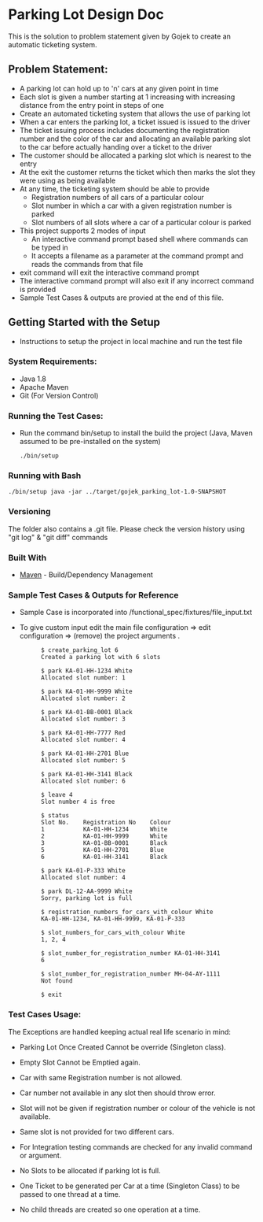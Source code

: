 # Parking Lot Design Doc

This is the solution to problem statement given by Gojek to create an automatic ticketing system.

## Problem Statement:


- A parking lot can hold up to 'n' cars at any given point in time
- Each slot is given a number starting at 1 increasing with increasing distance from the entry point in steps of one
- Create an automated ticketing system that allows the use of parking lot
- When a car enters the parking lot, a ticket issued is issued to the driver
- The ticket issuing process includes documenting the registration number and the color of the car and allocating an available parking slot to the car before actually handing over a ticket to the driver
- The customer should be allocated a parking slot which is nearest to the entry
- At the exit the customer returns the ticket which then marks the slot they were using as being available
- At any time, the  ticketing system should be able to provide
	- Registration numbers of all cars of a particular colour
	- Slot number in which a car with a given registration number is parked
	- Slot numbers of all slots where a car of a particular colour is parked
- This project supports 2 modes of input
	- An interactive command prompt based shell where commands can be typed in
	- It accepts a filename as a parameter at the command prompt and reads the commands from that file
- exit command will exit the interactive command prompt
- The interactive command prompt will also exit if any incorrect command is provided
- Sample Test Cases & outputs are provied at the end of this file.

## Getting Started with the Setup

- Instructions to setup the project in local machine and run the test file

### System Requirements:
- Java 1.8
- Apache Maven 
- Git (For Version Control)

### Running the Test Cases:
- Run the command bin/setup to install the build the project (Java, Maven assumed to be pre-installed on the system)
   ````
   ./bin/setup
   ````
### Running with Bash
````
./bin/setup java -jar ../target/gojek_parking_lot-1.0-SNAPSHOT
````
### Versioning
   
 The folder also contains a .git file. Please check the version history using "git log" & "git diff" commands

   
### Built With

- [Maven](https://maven.apache.org/) - Build/Dependency Management


### Sample Test Cases & Outputs for Reference
- Sample Case is incorporated into /functional_spec/fixtures/file_input.txt 
- To give custom input edit the main file configuration => edit configuration => (remove) the project arguments .

			$ create_parking_lot 6
			Created a parking lot with 6 slots

			$ park KA-01-HH-1234 White
			Allocated slot number: 1

			$ park KA-01-HH-9999 White
			Allocated slot number: 2

			$ park KA-01-BB-0001 Black
			Allocated slot number: 3

			$ park KA-01-HH-7777 Red
			Allocated slot number: 4

			$ park KA-01-HH-2701 Blue
			Allocated slot number: 5

			$ park KA-01-HH-3141 Black
			Allocated slot number: 6

			$ leave 4
			Slot number 4 is free

			$ status
			Slot No.    Registration No    Colour
			1           KA-01-HH-1234      White
			2           KA-01-HH-9999      White
			3           KA-01-BB-0001      Black
			5           KA-01-HH-2701      Blue
			6           KA-01-HH-3141      Black

			$ park KA-01-P-333 White
			Allocated slot number: 4

			$ park DL-12-AA-9999 White
			Sorry, parking lot is full

			$ registration_numbers_for_cars_with_colour White
			KA-01-HH-1234, KA-01-HH-9999, KA-01-P-333

			$ slot_numbers_for_cars_with_colour White
			1, 2, 4

			$ slot_number_for_registration_number KA-01-HH-3141
			6

			$ slot_number_for_registration_number MH-04-AY-1111
			Not found

			$ exit
			
### Test Cases Usage:
 The Exceptions are handled keeping actual real life scenario in mind:
 
 - Parking Lot Once Created Cannot be override (Singleton class).

 - Empty Slot Cannot be Emptied again.
 - Car with same Registration number is not allowed.
 - Car number not available in any slot then should throw error.
 - Slot will not be given if registration number or colour of the vehicle is not available.
 - Same slot is not provided for two different cars.
 - For Integration testing commands are checked for any invalid command or argument.
 - No Slots to be allocated if parking lot is full.
 - One Ticket to be generated per Car at a time (Singleton Class) to be passed to one thread at a time. 
 - No child threads are created so one operation at a time.
